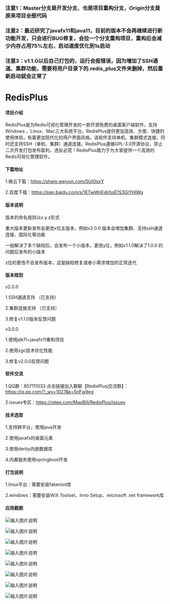 ### 注意1：Master分支是开发分支、也是项目重构分支，Origin分支是原来项目全部代码

### 注意2：最近研究了javafx11和java11，目前的版本不会再继续进行新功能开发，只会进行BUG修复，会拉一个分支重构项目，重构后会减少内存占用75%左右，启动速度优化到1s启动

### 注意3：v1.1.0以后自己打包的，运行会报错误，因为增加了SSH通道、集群功能，需要将用户目录下的.redis_plus文件夹删掉，然后重新启动就会正常了

# RedisPlus

#### 项目介绍

RedisPlus是为Redis可视化管理开发的一款开源免费的桌面客户端软件，支持Windows 、Linux、Mac三大系统平台，RedisPlus提供更加高效、方便、快捷的使用体验，有着更加现代化的用户界面风格。该软件支持单机、集群模式连接，同时还支持SSH（单机、集群）通道连接。RedisPlus遵循GPL-3.0开源协议，禁止二次开发打包发布盈利，违反必究！RedisPlus致力于为大家提供一个高效的Redis可视化管理软件。

#### 下载地址

1.微云下载：https://share.weiyun.com/5UIOsxY

2.百度下载：https://pan.baidu.com/s/1ETwWnEj4rbsE1S3GlYHlWg


#### 版本说明

版本的命名规则以x.y.z形式

重大版本更新发布会更改x位主版本，例如v2.0.0 版本会增加集群、支持ssh通道连接、国际化等功能

一般解决了多个缺陷后，会发布一个小版本，更改y位，例如v1.1.0解决了1.0.0 的问题后发布的小版本

z位的更改不会发布版本，这是缺陷修复或者小需求增加的正常迭代


#### 版本规划

v2.0.0

1.SSH通道支持 （已支持）

2.集群连接支持 （已支持）

3.修复v1.1.0版本反馈问题


v3.0.0

1.使用jdk11+javafx11重构项目

2.使用zgc技术优化性能

3.修复v2.0.0反馈问题


#### 软件交流

1.QQ群：857111033  点击链接加入群聊【RedisPlusj交流群】：https://jq.qq.com/?_wv=1027&k=5nFw9eg

2.issues专区：https://gitee.com/MaxBill/RedisPlus/issues
 

#### 技术选型

1.支持跨平台，使用java开发

2.使用javafx的桌面元素

3.使用derby内嵌数据库

4.内置服务使用springboot开发


#### 打包说明

1.linux平台：需要安装fakeroot库

2.windows：需要安装WiX Toolset、Inno Setup、microsoft .net framework库

#### 应用截图

![输入图片说明](https://images.gitee.com/uploads/images/2018/1028/191406_af498a20_1252126.png "深度截图_Desktop_20181028190916.png")

![输入图片说明](https://images.gitee.com/uploads/images/2018/1028/191422_be701419_1252126.png "深度截图_Desktop_20181028190936.png")

![输入图片说明](https://images.gitee.com/uploads/images/2018/1028/191433_2221bd19_1252126.png "深度截图_Desktop_20181028191006.png")

![输入图片说明](https://images.gitee.com/uploads/images/2018/1028/191442_b2f6b2ee_1252126.png "深度截图_Desktop_20181028191021.png")

![输入图片说明](https://images.gitee.com/uploads/images/2018/1028/191451_38a7e0a1_1252126.png "深度截图_Desktop_20181028191033.png")

![输入图片说明](https://images.gitee.com/uploads/images/2018/1028/191554_a931fb3a_1252126.png "深度截图_Desktop_20181028191137.png")

![输入图片说明](https://images.gitee.com/uploads/images/2018/1028/191501_2a51bd57_1252126.png "深度截图_Desktop_20181028191206.png")

![输入图片说明](https://images.gitee.com/uploads/images/2018/1028/191511_93417c03_1252126.png "深度截图_Desktop_20181028191227.png")